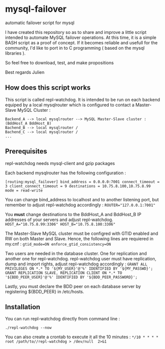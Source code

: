 # mysql-failover
automatic failover script for mysql

I have created this repository so as to share and improve a little script intended to automate MySQL failover operations.
At this time, it is a simple BASH script as a proof of concept. If it becomes reliable and usefull for the community, I'd like to port in to C programming ( based on the mysql libraries ).

So feel free to download, test, and make propositions

Best regards
Julien

## How does this script works

This script is called repl-watchdog. It is intended to be run on each backend equiped by a local mysqlrouter which is configured to contact a Master-Slave MySQL Cluster :

    Backend_A --> local mysqlrouter --> MySQL Master-Slave cluster : (BddHost_A BddHost_B)
    Bachend_B --> local mysqlrouter /
    Bachend_C --> local mysqlrouter /
    ...


## Prerequisites

repl-watchdog needs mysql-client and gzip packages
 
Each backend mysqlrouter has the following configuration :

`[routing:mysql_failover]
bind_address = 0.0.0.0:7001
connect_timeout = 3
client_connect_timeout = 9
destinations = 10.75.8.100,10.75.8.99
mode = read-write`

You can change bind_address to localhost and to another listening port, but remember to adjust repl-watchdog accordingly :
`ROUTER="127.0.0.1:7001"`

You **must** change destinations to the BddHost_A and BddHost_B IP addresses of your servers and adjust repl-watchdog.
`HOST_A="10.75.8.99:3306"
HOST_B="10.75.8.100:3306"`


The Master-Slave MySQL cluster must be configred with GTID enabled and RW on both Master and Slave. Hence, the following lines are requiered in my.cnf :
`gtid_mode=ON
enforce_gtid_consistency=ON`

Two users are needed in the database cluster. One for replication and another one for repl-watchdog. repl-watchdog user must have replication, dump and import rights, adjust repl-watchdog accordingly :
`GRANT ALL PRIVILEGES ON *.* TO '${MY_USER}'@'%' IDENTIFIED BY '${MY_PASSWD}';
GRANT REPLICATION SLAVE, REPLICATION CLIENT ON *.* TO '${BDD_PEER_USER}'@'%' IDENTIFIED BY '${BDD_PEER_PASSWORD}';`

Lastly, you must declare the BDD peer on each database server by registering ${BDD_PEER} in /etc/hosts.

 
## Installation

You can run repl-watchdog directly from command line :

`./repl-watchdog --now` 

You can also create a crontab to execute it all the 10 minutes :
`*/10 * * * * root /path/to//repl-watchdog > /dev/null  2>&1`  





  


      
